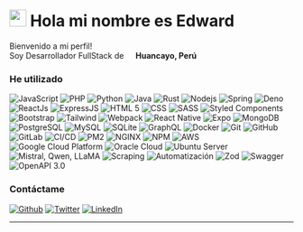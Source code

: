 <h1><img src="https://emojis.slackmojis.com/emojis/images/1531849430/4246/blob-sunglasses.gif?1531849430" width="30" />
  Hola mi nombre es Edward</h1>

<p>Bienvenido a mi perfil! </br> Soy Desarrollador FullStack de <img
    src="https://cdn-icons-png.flaticon.com/512/16022/16022599.png" width="13" /> <b>Huancayo, Perú</b>
<h3>He utilizado</h3>
<p>
  <img alt="JavaScript"    src="https://img.shields.io/badge/-JavaScript-yellow?style=flat&logo=javascript&logoColor=white">
  <img alt="PHP" src="https://img.shields.io/badge/-PHP-purple?style=flat&logo=php&logoColor=white">
  <img alt="Python" src="https://img.shields.io/badge/-Python-black?style=flat&logo=python">
  <img alt="Java" src="https://img.shields.io/badge/-Java-black?style=flat&logo=java">
  <img alt="Rust" src="https://img.shields.io/badge/-Rust-black?style=flat&logo=rust">

  <img alt="Nodejs" src="https://img.shields.io/badge/-Nodejs-43853d?style=flat-square&logo=Node.js&logoColor=white" />
  <img alt="Spring" src="https://img.shields.io/badge/-Spring-6DB33F?style=flat&logo=spring&logoColor=white" />
  <img alt="Deno" src="https://img.shields.io/badge/-Deno-black?style=flat&logo=deno" />
  <img alt="ReactJs" src="https://img.shields.io/badge/-React-45b8d8?style=flat-square&logo=react&logoColor=white" />
  <img alt="ExpressJS" src="https://img.shields.io/badge/-Express-black?style=flat&logo=express&logoColor=white" />

  <img alt="HTML 5" src="https://img.shields.io/badge/-HTML5-E34F26?style=flat-square&logo=html5&logoColor=white" />
  <img alt="CSS" src="https://img.shields.io/badge/-CSS-1572B6?style=flat&logo=css3&logoColor=white" />
  <img alt="SASS" src="https://img.shields.io/badge/-Sass-CC6699?style=flat-square&logo=sass&logoColor=white" />
  <img alt="Styled Components"
    src="https://img.shields.io/badge/-Styled_Components-db7092?style=flat-square&logo=styled-components&logoColor=white" />
  <img alt="Bootstrap" src="https://img.shields.io/badge/-Bootstrap-7952B3?style=flat&logo=bootstrap&logoColor=white" />
  <img alt="Tailwind" src="https://img.shields.io/badge/-Tailwind-black?style=flat&logo=tailwindcss&logoColor=white" />
  <img alt="Webpack" src="https://img.shields.io/badge/-Webpack-8DD6F9?style=flat-square&logo=webpack&logoColor=white" />

  <img alt="React Native" src="https://img.shields.io/badge/-React Native-45b8d8?style=flat-square&logo=react&logoColor=white" />
  <img alt="Expo" src="https://img.shields.io/badge/-Expo-black?style=flat&logo=expo&logoColor=white" />

  <img alt="MongoDB" src="https://img.shields.io/badge/-MongoDB-13aa52?style=flat&logo=mongodb&logoColor=white" />
  <img alt="PostgreSQL" src="https://img.shields.io/badge/-PostgreSQL-black?style=flat&logo=postgresql&logoColor=white" />
  <img alt="MySQL" src="https://img.shields.io/badge/-MySQL-black?style=flat&logo=mysql&logoColor=white" />
  <img alt="SQLite" src="https://img.shields.io/badge/-SQLite-black?style=flat&logo=sqlite&logoColor=white" />
  <img alt="GraphQL" src="https://img.shields.io/badge/-GraphQL-E10098?style=flat-square&logo=graphql&logoColor=white" />

  <img alt="Docker" src="https://img.shields.io/badge/-Docker-46a2f1?style=flat&logo=docker&logoColor=white" />
  <img alt="Git" src="https://img.shields.io/badge/-Git-F05032?style=flat&logo=git&logoColor=white" />
  <img alt="GitHub" src="https://img.shields.io/badge/-GitHub-black?style=flat&logo=github&logoColor=white" />
  <img alt="GitLab" src="https://img.shields.io/badge/-GitLab-black?style=flat&logo=gitlab&logoColor=white" />
  <img alt="CI/CD" src="https://img.shields.io/badge/-CI_CD-black?style=flat&logo=gitlab&logoColor=white" />
  <img alt="PM2" src="https://img.shields.io/badge/-PM2-black?style=flat&logo=pm2&logoColor=white" />
  <img alt="NGINX" src="https://img.shields.io/badge/-Nginx-black?style=flat&logo=nginx&logoColor=white" />
  <img alt="NPM" src="https://img.shields.io/badge/-NPM-CB3837?style=flat-square&logo=npm&logoColor=white" />

  <img alt="AWS" src="https://img.shields.io/badge/-AWS-232F3E?style=flat&logo=amazon-aws&logoColor=white" />
  <img alt="Google Cloud Platform"
    src="https://img.shields.io/badge/-Google_Cloud_Platform-1a73e8?style=flat-square&logo=google-cloud&logoColor=white" />
  <img alt="Oracle Cloud"
    src="https://img.shields.io/badge/-Oracle_Cloud-black?style=flat&logo=oracle&logoColor=white" />
  <img alt="Ubuntu Server"
    src="https://img.shields.io/badge/-Ubuntu_Server-black?style=flat&logo=ubuntu&logoColor=white" />

  <img alt="Mistral, Qwen, LLaMA" src="https://img.shields.io/badge/-Mistral,_Qwen,_LLaMA-black?style=flat" />
  <img alt="Scraping" src="https://img.shields.io/badge/-Scraping-black?style=flat" />
  <img alt="Automatización" src="https://img.shields.io/badge/-Automatización-black?style=flat" />

  <img alt="Zod" src="https://img.shields.io/badge/-Zod-black?style=flat&logo=zod&logoColor=white" />
  <img alt="Swagger" src="https://img.shields.io/badge/-Swagger-black?style=flat&logo=swagger&logoColor=white" />
  <img alt="OpenAPI 3.0" src="https://img.shields.io/badge/-OpenAPI_3.0-black?style=flat&logo=openapiinitiative&logoColor=white" />
</p>

<h3>Contáctame</h3>
<p>
  <a href="https://github.com/edWareDev" target="_blank"><img alt="Github"
      src="https://img.shields.io/badge/GitHub-%2312100E.svg?&style=for-the-badge&logo=Github&logoColor=white" /></a> 
  <a href="https://x.com/EdwardEsTi_" target="_blank"><img alt="Twitter"
      src="https://img.shields.io/badge/twitter-%231DA1F2.svg?&style=for-the-badge&logo=twitter&logoColor=white" /></a>
  <a href="https://www.linkedin.com/in/edwespinozat/" target="_blank"><img alt="LinkedIn"
      src="https://img.shields.io/badge/linkedin-%230077B5.svg?&style=for-the-badge&logo=linkedin&logoColor=white" /></a>
</p>

---
